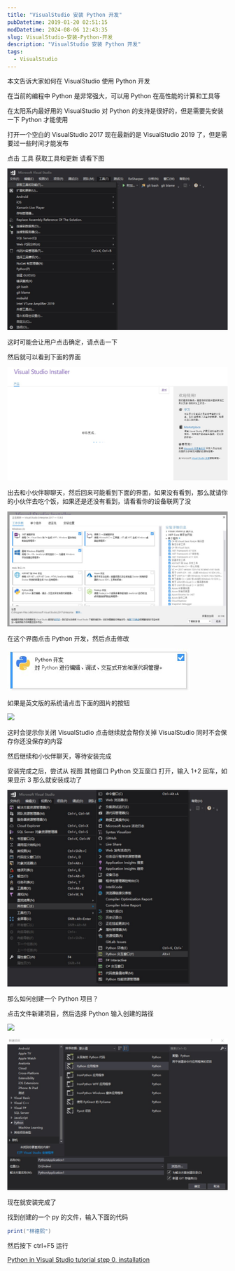 ```yaml
---
title: "VisualStudio 安装 Python 开发"
pubDatetime: 2019-01-20 02:51:15
modDatetime: 2024-08-06 12:43:35
slug: VisualStudio-安装-Python-开发
description: "VisualStudio 安装 Python 开发"
tags:
  - VisualStudio
---
```





本文告诉大家如何在 VisualStudio 使用 Python 开发

<!--more-->


<!-- CreateTime:2019/1/20 10:51:15 -->

<!-- csdn -->

在当前的编程中 Python 是非常强大，可以用 Python 在高性能的计算和工具等

在太阳系内最好用的 VisualStudio 对 Python 的支持是很好的，但是需要先安装一下 Python 才能使用

打开一个空白的 VisualStudio 2017 现在最新的是 VisualStudio 2019 了，但是需要过一些时间才能发布

点击 工具 获取工具和更新 请看下图

<!-- ![](images/img-VisualStudio 安装 Python 开发0.png) -->

![](images/img-modify-892ebf0470f27ad6c6c9c6b9120f6cf2.png)

这时可能会让用户点击确定，请点击一下

然后就可以看到下面的界面

<!-- ![](images/img-VisualStudio 安装 Python 开发1.png) -->

![](images/img-modify-c5372df04fa0f489f6bc64986247ab77.png)

出去和小伙伴聊聊天，然后回来可能看到下面的界面，如果没有看到，那么就请你的小伙伴去吃个饭，如果还是还没有看到，请看看你的设备联网了没

<!-- ![](images/img-VisualStudio 安装 Python 开发2.png) -->

![](images/img-5c43dd6c8b2ec.jpg)

在这个界面点击 Python 开发，然后点击修改

<!-- ![](images/img-VisualStudio 安装 Python 开发3.png) -->

![](images/img-modify-ca7e4255856a6d994b496ab275cf3017.png)

如果是英文版的系统请点击下面的图片的按钮

![](https://docs.microsoft.com/en-us/visualstudio/python/media/installation-python-workload.png?wt.mc_id=MVP)

这时会提示你关闭 VisualStudio 点击继续就会帮你关掉 VisualStudio 同时不会保存你还没保存的内容

然后继续和小伙伴聊天，等待安装完成

安装完成之后，尝试从 视图 其他窗口 Python 交互窗口 打开，输入 1+2 回车，如果显示 3 那么就安装成功了

<!-- ![](images/img-VisualStudio 安装 Python 开发4.png) -->

![](images/img-5c43df585a4a7.jpg)

那么如何创建一个 Python 项目？

点击文件新建项目，然后选择 Python 输入创建的路径

![](https://docs.microsoft.com/en-us/visualstudio/python/media/vs-getting-started-python-01-new-project.png?wt.mc_id=MVP)

![](images/img-modify-0114f068e225aace1b23ae4938216bf2.png)

现在就安装完成了

找到创建的一个 py 的文件，输入下面的代码

```csharp
print("林德熙")

```

然后按下 ctrl+F5 运行

[Python in Visual Studio tutorial step 0, installation](https://docs.microsoft.com/en-us/visualstudio/python/tutorial-working-with-python-in-visual-studio-step-00-installation?wt.mc_id=MVP )

